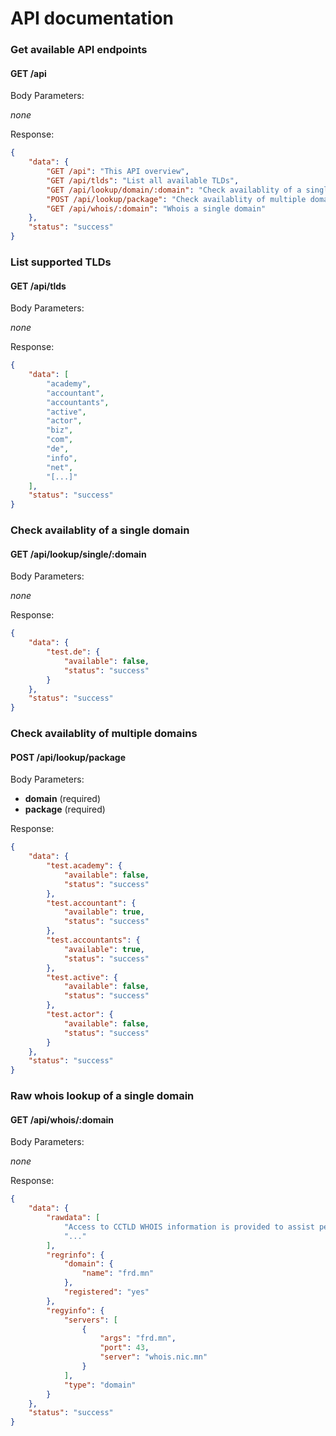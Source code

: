 # API documentation

### Get available API endpoints

#### GET /api

Body Parameters:

*none*

Response:

```json
{
    "data": {
        "GET /api": "This API overview",
        "GET /api/tlds": "List all available TLDs",
        "GET /api/lookup/domain/:domain": "Check availablity of a single domain",
        "POST /api/lookup/package": "Check availablity of multiple domain (TLDs)",
        "GET /api/whois/:domain": "Whois a single domain"
    },
    "status": "success"
}
```

### List supported TLDs

#### GET /api/tlds

Body Parameters:

*none*

Response:

```json
{
    "data": [
        "academy",
        "accountant",
        "accountants",
        "active",
        "actor",
        "biz",
        "com",
        "de",
        "info",
        "net",
        "[...]"
    ],
    "status": "success"
}
```

### Check availablity of a single domain

#### GET /api/lookup/single/:domain

Body Parameters:

*none*

Response:

```json
{
    "data": {
        "test.de": {
            "available": false,
            "status": "success"
        }
    },
    "status": "success"
}
```

### Check availablity of multiple domains

#### POST /api/lookup/package

Body Parameters:

- **domain** (required)
- **package** (required)

Response:

```json
{
    "data": {
        "test.academy": {
            "available": false,
            "status": "success"
        },
        "test.accountant": {
            "available": true,
            "status": "success"
        },
        "test.accountants": {
            "available": true,
            "status": "success"
        },
        "test.active": {
            "available": false,
            "status": "success"
        },
        "test.actor": {
            "available": false,
            "status": "success"
        }
    },
    "status": "success"
}
```

### Raw whois lookup of a single domain

#### GET /api/whois/:domain

Body Parameters:

*none*

Response:

```json
{
    "data": {
        "rawdata": [
            "Access to CCTLD WHOIS information is provided to assist persons in \r",
            "..."
        ],
        "regrinfo": {
            "domain": {
                "name": "frd.mn"
            },
            "registered": "yes"
        },
        "regyinfo": {
            "servers": [
                {
                    "args": "frd.mn",
                    "port": 43,
                    "server": "whois.nic.mn"
                }
            ],
            "type": "domain"
        }
    },
    "status": "success"
}
```
